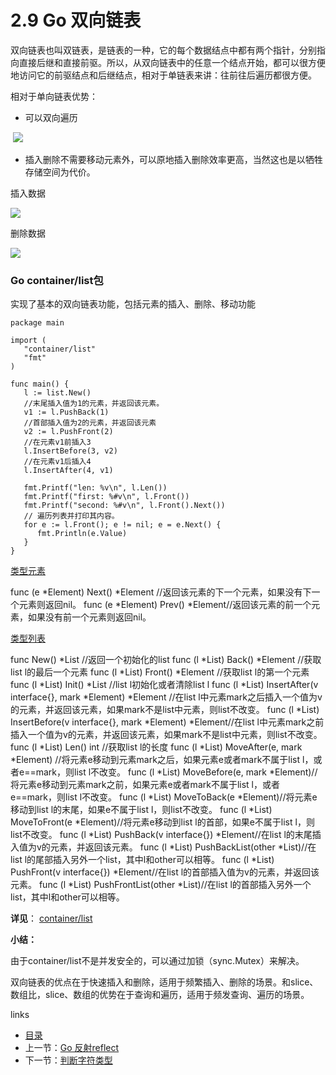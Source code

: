 # 2.9  Go 双向链表

双向链表也叫双链表，是链表的一种，它的每个数据结点中都有两个指针，分别指向直接后继和直接前驱。所以，从双向链表中的任意一个结点开始，都可以很方便地访问它的前驱结点和后继结点，相对于单链表来讲：往前往后遍历都很方便。 

相对于单向链表优势：

- 可以双向遍历

​      ![](/images/2.9.4.png?raw=true)

- 插入删除不需要移动元素外，可以原地插入删除效率更高，当然这也是以牺牲存储空间为代价。

插入数据

![](/images/2.9.2.png?raw=true)

删除数据

![](/images/2.9.3.png?raw=true)



### Go container/list包

实现了基本的双向链表功能，包括元素的插入、删除、移动功能

```
package main

import (
   "container/list"
   "fmt"
)

func main() {
   l := list.New()
   //末尾插入值为1的元素，并返回该元素。
   v1 := l.PushBack(1)
   //首部插入值为2的元素，并返回该元素
   v2 := l.PushFront(2)
   //在元素v1前插入3
   l.InsertBefore(3, v2)
   //在元素v1后插入4
   l.InsertAfter(4, v1)

   fmt.Printf("len: %v\n", l.Len())
   fmt.Printf("first: %#v\n", l.Front())
   fmt.Printf("second: %#v\n", l.Front().Next())
   // 遍历列表并打印其内容。
   for e := l.Front(); e != nil; e = e.Next() {
      fmt.Println(e.Value)
   }
}
```

[类型元素](https://golang.org/pkg/container/list/#Element)

func (e *Element) Next() *Element  //返回该元素的下一个元素，如果没有下一个元素则返回nil。
func (e *Element) Prev() *Element//返回该元素的前一个元素，如果没有前一个元素则返回nil。

[类型列表](https://golang.org/pkg/container/list/#List)

func New() *List //返回一个初始化的list
func (l *List) Back() *Element //获取list l的最后一个元素
func (l *List) Front() *Element //获取list l的第一个元素
func (l *List) Init() *List  //list l初始化或者清除list l
func (l *List) InsertAfter(v interface{}, mark *Element) *Element  //在list l中元素mark之后插入一个值为v的元素，并返回该元素，如果mark不是list中元素，则list不改变。
func (l *List) InsertBefore(v interface{}, mark *Element) *Element//在list l中元素mark之前插入一个值为v的元素，并返回该元素，如果mark不是list中元素，则list不改变。
func (l *List) Len() int //获取list l的长度
func (l *List) MoveAfter(e, mark *Element)  //将元素e移动到元素mark之后，如果元素e或者mark不属于list l，或者e==mark，则list l不改变。
func (l *List) MoveBefore(e, mark *Element)//将元素e移动到元素mark之前，如果元素e或者mark不属于list l，或者e==mark，则list l不改变。
func (l *List) MoveToBack(e *Element)//将元素e移动到list l的末尾，如果e不属于list l，则list不改变。
func (l *List) MoveToFront(e *Element)//将元素e移动到list l的首部，如果e不属于list l，则list不改变。
func (l *List) PushBack(v interface{}) *Element//在list l的末尾插入值为v的元素，并返回该元素。
func (l *List) PushBackList(other *List)//在list l的尾部插入另外一个list，其中l和other可以相等。
func (l *List) PushFront(v interface{}) *Element//在list l的首部插入值为v的元素，并返回该元素。
func (l *List) PushFrontList(other *List)//在list l的首部插入另外一个list，其中l和other可以相等。



**详见**：  [container/list](https://golang.org/pkg/container/list/) 

**小结：**

由于container/list不是并发安全的，可以通过加锁（sync.Mutex）来解决。

双向链表的优点在于快速插入和删除，适用于频繁插入、删除的场景。和slice、数组比，slice、数组的优势在于查询和遍历，适用于频发查询、遍历的场景。

links

- [目录](/zh/preface.md)
- 上一节：[Go 反射reflect](/zh/2.7.md)
- 下一节：[判断字符类型](/zh/3.1.md)


